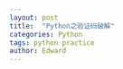 ```yaml
---
layout: post
title:  "Python之验证码破解"
categories: Python
tags: python practice
author: Edward
---
```

